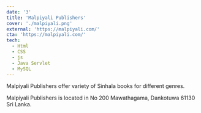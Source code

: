 ```yaml
---
date: '3'
title: 'Malpiyali Publishers'
cover: './malpiyali.png'
external: 'https://malpiyali.com/'
cta: 'https://malpiyali.com/'
tech:
  - Html
  - CSS
  - js
  - Java Servlet
  - MySQL
---
```


Malpiyali Publishers offer variety of Sinhala books for different genres.

Malpiyali Publishers is located in No 200 Mawathagama, Dankotuwa 61130 Sri Lanka.
